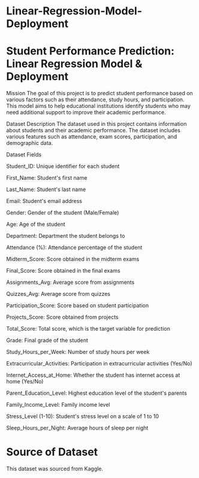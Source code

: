 # Linear-Regression-Model-Deployment

# Student Performance Prediction: Linear Regression Model & Deployment
Mission
The goal of this project is to predict student performance based on various factors such as their attendance, study hours, and participation. This model aims to help educational institutions identify students who may need additional support to improve their academic performance.

Dataset Description
The dataset used in this project contains information about students and their academic performance. The dataset includes various features such as attendance, exam scores, participation, and demographic data.

Dataset Fields

Student_ID: Unique identifier for each student

First_Name: Student's first name

Last_Name: Student's last name

Email: Student's email address

Gender: Gender of the student (Male/Female)

Age: Age of the student

Department: Department the student belongs to

Attendance (%): Attendance percentage of the student

Midterm_Score: Score obtained in the midterm exams

Final_Score: Score obtained in the final exams

Assignments_Avg: Average score from assignments

Quizzes_Avg: Average score from quizzes

Participation_Score: Score based on student participation

Projects_Score: Score obtained from projects

Total_Score: Total score, which is the target variable for prediction

Grade: Final grade of the student

Study_Hours_per_Week: Number of study hours per week

Extracurricular_Activities: Participation in extracurricular activities (Yes/No)

Internet_Access_at_Home: Whether the student has internet access at home (Yes/No)

Parent_Education_Level: Highest education level of the student's parents

Family_Income_Level: Family income level

Stress_Level (1-10): Student's stress level on a scale of 1 to 10

Sleep_Hours_per_Night: Average hours of sleep per night

# Source of Dataset 

This dataset was sourced from Kaggle.

